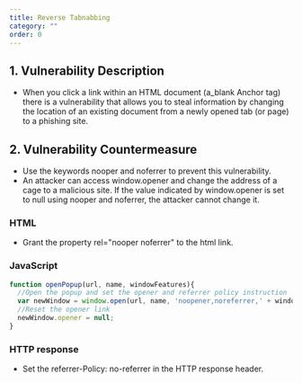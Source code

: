 ```yaml
---
title: Reverse Tabnabbing
category: ""
order: 0
---
```


## 1. Vulnerability Description
* When you click a link within an HTML document (a_blank Anchor tag) there is a vulnerability that allows you to steal information by changing the location of an existing document from a newly opened tab (or page) to a phishing site.

## 2. Vulnerability Countermeasure
* Use the keywords nooper and noferrer to prevent this vulnerability.
* An attacker can access window.opener and change the address of a cage to a malicious site. If the value indicated by window.opener is set to null using nooper and noferrer, the attacker cannot change it.

### HTML
* Grant the property rel="nooper noferrer" to the html link.
### JavaScript
```javascript
function openPopup(url, name, windowFeatures){
  //Open the popup and set the opener and referrer policy instruction
  var newWindow = window.open(url, name, 'noopener,noreferrer,' + windowFeatures);
  //Reset the opener link
  newWindow.opener = null;
}
```
### HTTP response
* Set the referrer-Policy: no-referrer in the HTTP response header.